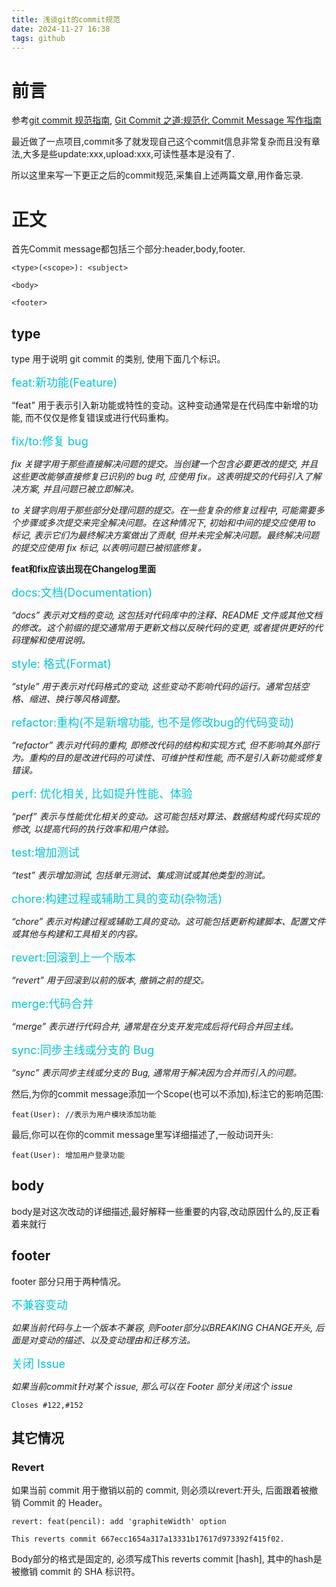 ```yaml
---
title: 浅谈git的commit规范
date: 2024-11-27 16:38
tags: github
---
```


# 前言

参考[git commit 规范指南](https://segmentfault.com/a/1190000009048911), [Git Commit 之道:规范化 Commit Message 写作指南](https://hezephyr.github.io/posts/01.git-commit-%E4%B9%8B%E9%81%93%E8%A7%84%E8%8C%83%E5%8C%96-commit-message-%E5%86%99%E4%BD%9C%E6%8C%87%E5%8D%97/)

最近做了一点项目,commit多了就发现自己这个commit信息非常复杂而且没有章法,大多是些update:xxx,upload:xxx,可读性基本是没有了.

所以这里来写一下更正之后的commit规范,采集自上述两篇文章,用作备忘录.

# 正文

首先Commit message都包括三个部分:header,body,footer.

```
<type>(<scope>): <subject>

<body>

<footer>
```
## type

type 用于说明 git commit 的类别, 使用下面几个标识。

<font color=#01C6D7 size=4pt>feat:新功能(Feature)</font>

“feat" 用于表示引入新功能或特性的变动。这种变动通常是在代码库中新增的功能, 而不仅仅是修复错误或进行代码重构。

<font color=#01C6D7 size=4pt>fix/to:修复 bug</font>

*fix 关键字用于那些直接解决问题的提交。当创建一个包含必要更改的提交, 并且这些更改能够直接修复已识别的 bug 时, 应使用 fix。这表明提交的代码引入了解决方案, 并且问题已被立即解决。*

*to 关键字则用于那些部分处理问题的提交。在一些复杂的修复过程中, 可能需要多个步骤或多次提交来完全解决问题。在这种情况下, 初始和中间的提交应使用 to 标记, 表示它们为最终解决方案做出了贡献, 但并未完全解决问题。最终解决问题的提交应使用 fix 标记, 以表明问题已被彻底修复。*

**feat和fix应该出现在Changelog里面**

<font color=#01C6D7 size=4pt>docs:文档(Documentation)</font>


*“docs” 表示对文档的变动, 这包括对代码库中的注释、README 文件或其他文档的修改。这个前缀的提交通常用于更新文档以反映代码的变更, 或者提供更好的代码理解和使用说明。*

<font color=#01C6D7 size=4pt>style: 格式(Format)</font>


*“style” 用于表示对代码格式的变动, 这些变动不影响代码的运行。通常包括空格、缩进、换行等风格调整。*

<font color=#01C6D7 size=4pt>refactor:重构(不是新增功能, 也不是修改bug的代码变动)</font>


*“refactor” 表示对代码的重构, 即修改代码的结构和实现方式, 但不影响其外部行为。重构的目的是改进代码的可读性、可维护性和性能, 而不是引入新功能或修复错误。*

<font color=#01C6D7 size=4pt>perf: 优化相关, 比如提升性能、体验</font>


*“perf” 表示与性能优化相关的变动。这可能包括对算法、数据结构或代码实现的修改, 以提高代码的执行效率和用户体验。*

<font color=#01C6D7 size=4pt>test:增加测试</font>


*“test” 表示增加测试, 包括单元测试、集成测试或其他类型的测试。*

<font color=#01C6D7 size=4pt>chore:构建过程或辅助工具的变动(杂物活)</font>


*“chore” 表示对构建过程或辅助工具的变动。这可能包括更新构建脚本、配置文件或其他与构建和工具相关的内容。*

<font color=#01C6D7 size=4pt>revert:回滚到上一个版本</font>


*“revert” 用于回滚到以前的版本, 撤销之前的提交。*

<font color=#01C6D7 size=4pt>merge:代码合并</font>


*“merge” 表示进行代码合并, 通常是在分支开发完成后将代码合并回主线。*

<font color=#01C6D7 size=4pt>sync:同步主线或分支的 Bug</font>


*“sync” 表示同步主线或分支的 Bug, 通常用于解决因为合并而引入的问题。*
</br>

然后,为你的commit message添加一个Scope(也可以不添加),标注它的影响范围:

```
feat(User): //表示为用户模块添加功能
```

最后,你可以在你的commit message里写详细描述了,一般动词开头:

```
feat(User): 增加用户登录功能
```

## body

body是对这次改动的详细描述,最好解释一些重要的内容,改动原因什么的,反正看着来就行

## footer

footer 部分只用于两种情况。

<font color=#01C6D7 size=4pt>不兼容变动</font>


*如果当前代码与上一个版本不兼容, 则Footer部分以BREAKING CHANGE开头, 后面是对变动的描述、以及变动理由和迁移方法。*


<font color=#01C6D7 size=4pt>关闭 Issue</font>

*如果当前commit针对某个 issue, 那么可以在 Footer 部分关闭这个 issue*

```
Closes #122,#152
```

## 其它情况

### Revert

如果当前 commit 用于撤销以前的 commit, 则必须以revert:开头, 后面跟着被撤销 Commit 的 Header。

```
revert: feat(pencil): add 'graphiteWidth' option

This reverts commit 667ecc1654a317a13331b17617d973392f415f02.
```
Body部分的格式是固定的, 必须写成This reverts commit [hash], 其中的hash是被撤销 commit 的 SHA 标识符。

